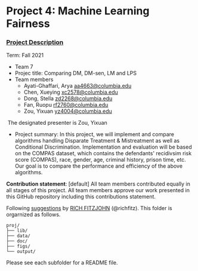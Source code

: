 # Project 4: Machine Learning Fairness

### [Project Description](doc/project4_desc.md)

Term: Fall 2021

+ Team 7
+ Projec title: Comparing DM, DM-sen, LM and LPS
+ Team members
	+ Ayati-Ghaffari, Arya aa4663@columbia.edu
	+ Chen, Xueying xc2578@columbia.edu
	+ Dong, Stella zd2268@columbia.edu
	+ Fan, Ruopu rf2760@columbia.edu
	+ Zou, Yixuan yz4004@columbia.edu


 The designated presenter is Zou, Yixuan
+ Project summary: In this project, we will implement and compare algorithms handling Disparate Treatment & Mistreatment as well as Conditional Discrimination. Implementation and evaluation will be based on the COMPAS dataset, which contains the defendants' recidivsim risk score (COMPAS), race, gender, age, criminal history, prison time, etc. Our goal is to compare the performance and efficiency of the above algorithms.
	
**Contribution statement**: [default] All team members contributed equally in all stages of this project. All team members approve our work presented in this GitHub repository including this contributions statement. 

Following [suggestions](http://nicercode.github.io/blog/2013-04-05-projects/) by [RICH FITZJOHN](http://nicercode.github.io/about/#Team) (@richfitz). This folder is orgarnized as follows.

```
proj/
├── lib/
├── data/
├── doc/
├── figs/
└── output/
```

Please see each subfolder for a README file.
